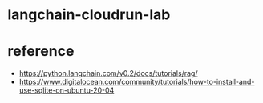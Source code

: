 # langchain-cloudrun-lab

# reference
- https://python.langchain.com/v0.2/docs/tutorials/rag/
- https://www.digitalocean.com/community/tutorials/how-to-install-and-use-sqlite-on-ubuntu-20-04
